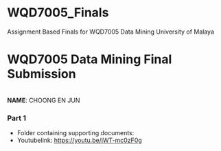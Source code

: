 # WQD7005_Finals
Assignment Based Finals for WQD7005 Data Mining University of Malaya

# WQD7005 Data Mining Final Submission
<br>__NAME__: CHOONG EN JUN


### Part 1
* Folder containing supporting documents: 
* Youtubelink: https://youtu.be/jWT-mc0zF0g
